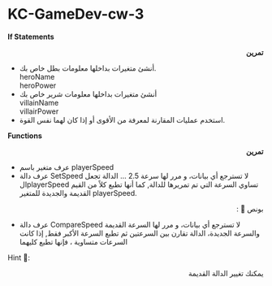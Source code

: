 # KC-GameDev-cw-3

**If Statements**

<p dir="rtl">
<strong>تمرين</strong></p>




*  أنشئ متغيرات بداخلها معلومات بطل خاص بك.
<br />  heroName <br />
  heroPower <br />
*  أنشئ متغيرات بداخلها معلومات شرير خاص بك
<br />  villainName <br />
  villairPower <br />
*  استخدم عمليات المقارنة لمعرفة  من الأقوى أو إذا كان لهما نفس القوة.

**Functions**

<p dir="rtl">
<strong>تمرين</strong></p>




* عرف متغير باسم playerSpeed
* عرف دالة  SetSpeed لا تسترجع أي بيانات، و مرر لها سرعة 2.5 … الدالة تجعل الplayerSpeed تساوي السرعة التي تم تمريرها للدالة, كما أنها تطبع كلاً من القيم القديمة والجديدة للمتغير playerSpeed.

<p dir="rtl">
بونص 🌟 :</p>




* عرف دالة  CompareSpeed لا تسترجع أي بيانات، و مرر لها السرعة القديمة والسرعة الجديدة، الدالة تقارن بين السرعتين ثم تطبع السرعة الأكبر فقط, إذا كانت السرعات متساوية ، فإنها تطبع كليهما

Hint 🌟: 

<p dir="rtl">
يمكنك تغيير الدالة القديمة</p>
